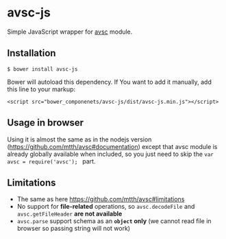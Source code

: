 # avsc-js

Simple JavaScript wrapper for [avsc](https://github.com/mtth/avsc) module.

## Installation

```
$ bower install avsc-js
```
Bower will autoload this dependency. If You want to add it manually, add this line to your markup:

```
<script src="bower_componenets/avsc-js/dist/avsc-js.min.js"></script>
```

## Usage in browser

Using it is almost the same as in the nodejs version (https://github.com/mtth/avsc#documentation) except that avsc module is already globally available when included, so you just need to skip the `var avsc = require('avsc'); ` part.

## Limitations

+ The same as here https://github.com/mtth/avsc#limitations
+ No support for **file-related** operations, so `avsc.decodeFile` and `avsc.getFileHeader` **are not available**
+ `avsc.parse` support schema as an **`object` only** (we cannot read file in browser so passing string will not work)